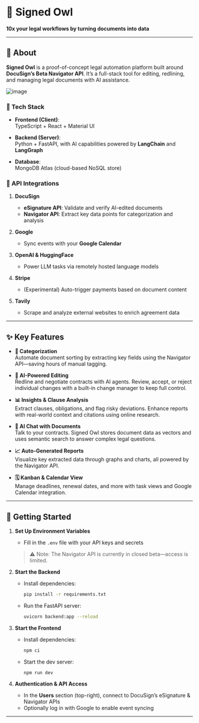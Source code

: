 # 🦉 Signed Owl  
**10x your legal workflows by turning documents into data**

---

## 📌 About  

**Signed Owl** is a proof-of-concept legal automation platform built around **DocuSign’s Beta Navigator API**. It’s a full-stack tool for editing, redlining, and managing legal documents with AI assistance.

![image](https://github.com/user-attachments/assets/f0cb102c-a462-4390-869d-91305330b944)

### 🔧 Tech Stack

- **Frontend (Client)**:  
  TypeScript + React + Material UI

- **Backend (Server)**:  
  Python + FastAPI, with AI capabilities powered by **LangChain** and **LangGraph**

- **Database**:  
  MongoDB Atlas (cloud-based NoSQL store)

### 🔗 API Integrations

1. **DocuSign**  
   - **eSignature API**: Validate and verify AI-edited documents  
   - **Navigator API**: Extract key data points for categorization and analysis

2. **Google**  
   - Sync events with your **Google Calendar**

3. **OpenAI & HuggingFace**  
   - Power LLM tasks via remotely hosted language models

4. **Stripe**  
   - (Experimental) Auto-trigger payments based on document content

5. **Tavily**  
   - Scrape and analyze external websites to enrich agreement data

---

## ✨ Key Features

- **🔎 Categorization**  
  Automate document sorting by extracting key fields using the Navigator API—saving hours of manual tagging.

- **📝 AI-Powered Editing**  
  Redline and negotiate contracts with AI agents. Review, accept, or reject individual changes with a built-in change manager to keep full control.

- **📊 Insights & Clause Analysis**  
  Extract clauses, obligations, and flag risky deviations. Enhance reports with real-world context and citations using online research.

- **💬 AI Chat with Documents**  
  Talk to your contracts. Signed Owl stores document data as vectors and uses semantic search to answer complex legal questions.

- **📈 Auto-Generated Reports**  
  Visualize key extracted data through graphs and charts, all powered by the Navigator API.

- **🗓️ Kanban & Calendar View**  
  Manage deadlines, renewal dates, and more with task views and Google Calendar integration.

---

## 🚀 Getting Started

1. **Set Up Environment Variables**  
   - Fill in the `.env` file with your API keys and secrets  
   > ⚠️ Note: The Navigator API is currently in closed beta—access is limited.

2. **Start the Backend**  
   - Install dependencies:  
     ```bash
     pip install -r requirements.txt
     ```
   - Run the FastAPI server:  
     ```bash
     uvicorn backend:app --reload
     ```

3. **Start the Frontend**  
   - Install dependencies:  
     ```bash
     npm ci
     ```
   - Start the dev server:  
     ```bash
     npm run dev
     ```

4. **Authentication & API Access**  
   - In the **Users** section (top-right), connect to DocuSign’s eSignature & Navigator APIs  
   - Optionally log in with Google to enable event syncing

---
